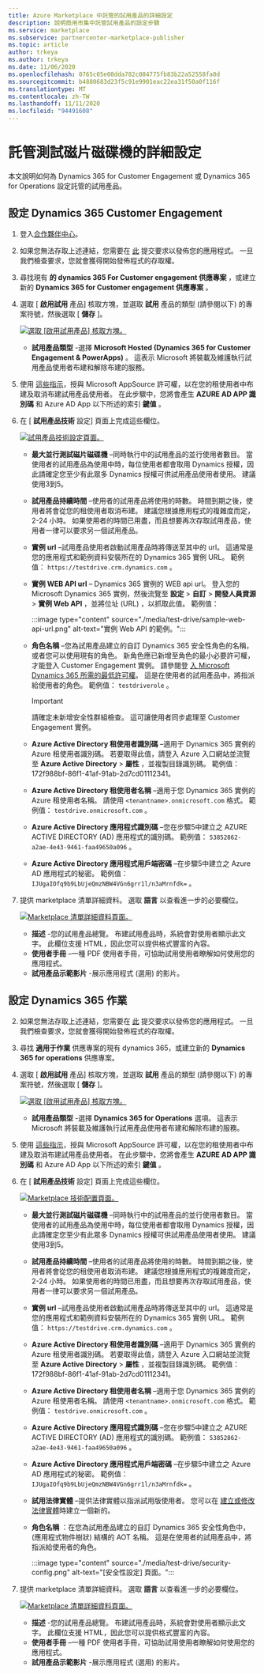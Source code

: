 ```yaml
---
title: Azure Marketplace 中託管的試用產品的詳細設定
description: 說明商用市集中託管試用產品的設定步驟
ms.service: marketplace
ms.subservice: partnercenter-marketplace-publisher
ms.topic: article
author: trkeya
ms.author: trkeya
ms.date: 11/06/2020
ms.openlocfilehash: 0765c05e08dda782c084775fb83b22a52558fa0d
ms.sourcegitcommit: b4880683d23f5c91e9901eac22ea31f50a0f116f
ms.translationtype: MT
ms.contentlocale: zh-TW
ms.lasthandoff: 11/11/2020
ms.locfileid: "94491608"
---
```

# <a name="detailed-configuration-for-hosted-test-drives"></a>託管測試磁片磁碟機的詳細設定

本文說明如何為 Dynamics 365 for Customer Engagement 或 Dynamics 365 for Operations 設定託管的試用產品。

## <a name="configure-for-dynamics-365-customer-engagement"></a>設定 Dynamics 365 Customer Engagement

1. 登入[合作夥伴中心](https://partner.microsoft.com/)。
2. 如果您無法存取上述連結，您需要在 [此](https://appsource.microsoft.com/partners/list-an-app) 提交要求以發佈您的應用程式。 一旦我們檢查要求，您就會獲得開始發佈程式的存取權。
3. 尋找現有 **的 dynamics 365 For Customer engagement 供應專案** ，或建立新的 **Dynamics 365 for Customer engagement 供應專案** 。
4. 選取 [ **啟用試用** 產品] 核取方塊，並選取 **試用** 產品的類型 (請參閱以下) 的專案符號，然後選取 [ **儲存** ]。

    [![選取 [啟用試用產品] 核取方塊。](media/test-drive/enable-test-drive-check-box.png)](media/test-drive/enable-test-drive-check-box.png#lightbox)

    - **試用產品類型** -選擇 **Microsoft Hosted (Dynamics 365 for Customer Engagement & PowerApps)** 。 這表示 Microsoft 將裝載及維護執行試用產品使用者布建和解除布建的服務。

5. 使用 [這些指示](https://github.com/Microsoft/AppSource/blob/master/Microsoft%20Hosted%20Test%20Drive/Setup-your-Azure-subscription-for-Dynamics365-Microsoft-Hosted-Test-Drives.md)，授與 Microsoft AppSource 許可權，以在您的租使用者中布建及取消布建試用產品使用者。 在此步驟中，您將會產生 **AZURE AD APP 識別碼** 和 Azure AD App 以下所述的索引 **鍵值** 。
6. 在 [ **試用產品技術** 設定] 頁面上完成這些欄位。

    [![試用產品技術設定頁面。](media/test-drive/technical-config-details.png)](media/test-drive/technical-config-details.png#lightbox)

    - **最大並行測試磁片磁碟機** –同時執行中的試用產品的並行使用者數目。 當使用者的試用產品為使用中時，每位使用者都會取用 Dynamics 授權，因此請確定您至少有此眾多 Dynamics 授權可供試用產品使用者使用。 建議使用3到5。
    - **試用產品持續時間** –使用者的試用產品將使用的時數。 時間到期之後，使用者將會從您的租使用者取消布建。 建議您根據應用程式的複雜度而定，2-24 小時。 如果使用者的時間已用盡，而且想要再次存取試用產品，使用者一律可以要求另一個試用產品。
    - **實例 url** –試用產品使用者啟動試用產品時將傳送至其中的 url。 這通常是您的應用程式和範例資料安裝所在的 Dynamics 365 實例 URL。 範例值： `https://testdrive.crm.dynamics.com` 。
    - **實例 WEB API url** – Dynamics 365 實例的 WEB api url。 登入您的 Microsoft Dynamics 365 實例，然後流覽至 **設定**  >  **自訂**  >  **開發人員資源**  >  **實例 Web API** ，並將位址 (URL) ，以抓取此值。 範例值：

        :::image type="content" source="./media/test-drive/sample-web-api-url.png" alt-text="實例 Web API 的範例。":::

    - **角色名稱** –您為試用產品建立的自訂 Dynamics 365 安全性角色的名稱，或者您可以使用現有的角色。 新角色應已新增至角色的最小必要許可權，才能登入 Customer Engagement 實例。 請參閱登 [入 Microsoft Dynamics 365 所需的最低許可權](https://community.dynamics.com/crm/b/crminogic/archive/2016/11/24/minimum-privileges-required-to-login-microsoft-dynamics-365)。 這是在使用者的試用產品中，將指派給使用者的角色。 範例值： `testdriverole` 。
    
        > [!IMPORTANT]
        > 請確定未新增安全性群組檢查。 這可讓使用者同步處理至 Customer Engagement 實例。

    - **Azure Active Directory 租使用者識別碼** –適用于 Dynamics 365 實例的 Azure 租使用者識別碼。 若要取得此值，請登入 Azure 入口網站並流覽至 **Azure Active Directory**  >  **屬性** ，並複製目錄識別碼。 範例值： 172f988bf-86f1-41af-91ab-2d7cd01112341。
    - **Azure Active Directory 租使用者名稱** –適用于您 Dynamics 365 實例的 Azure 租使用者名稱。 請使用 `<tenantname>.onmicrosoft.com` 格式。 範例值： `testdrive.onmicrosoft.com` 。
    - **Azure Active Directory 應用程式識別碼** –您在步驟5中建立之 AZURE ACTIVE DIRECTORY (AD) 應用程式的識別碼。 範例值： `53852862-a2ae-4e43-9461-faa49650a096` 。
    - **Azure Active Directory 應用程式用戶端密碼** –在步驟5中建立之 Azure AD 應用程式的秘密。 範例值： `IJUgaIOfq9b9LbUjeQmzNBW4VGn6grr1l/n3aMrnfdk=` 。

7. 提供 marketplace 清單詳細資料。 選取 **語言** 以查看進一步的必要欄位。

    [![Marketplace 清單詳細資料頁面。](media/test-drive/marketplace-listing-details.png)](media/test-drive/marketplace-listing-details.png#lightbox)

    - **描述** -您的試用產品總覽。 布建試用產品時，系統會對使用者顯示此文字。 此欄位支援 HTML，因此您可以提供格式豐富的內容。
    - **使用者手冊** –一種 PDF 使用者手冊，可協助試用使用者瞭解如何使用您的應用程式。
    - **試用產品示範影片** -展示應用程式 (選用) 的影片。

## <a name="configure-for-dynamics-365-operations"></a>設定 Dynamics 365 作業

2. 如果您無法存取上述連結，您需要在 [此](https://appsource.microsoft.com/partners/list-an-app) 提交要求以發佈您的應用程式。 一旦我們檢查要求，您就會獲得開始發佈程式的存取權。
3. 尋找 **適用于作業** 供應專案的現有 dynamics 365，或建立新的 **Dynamics 365 for operations** 供應專案。
4. 選取 [ **啟用試用** 產品] 核取方塊，並選取 **試用** 產品的類型 (請參閱以下) 的專案符號，然後選取 [ **儲存** ]。

    [![選取 [啟用試用產品] 核取方塊。](media/test-drive/enable-test-drive-check-box-operations.png)](media/test-drive/enable-test-drive-check-box-operations.png#lightbox)

    - **試用產品類型** -選擇 **Dynamics 365 for Operations** 選項。 這表示 Microsoft 將裝載及維護執行試用產品使用者布建和解除布建的服務。

5. 使用 [這些指示](https://github.com/Microsoft/AppSource/blob/master/Microsoft%20Hosted%20Test%20Drive/Setup-your-Azure-subscription-for-Dynamics365-Microsoft-Hosted-Test-Drives.md)，授與 Microsoft AppSource 許可權，以在您的租使用者中布建及取消布建試用產品使用者。 在此步驟中，您將會產生 **AZURE AD APP 識別碼** 和 Azure AD App 以下所述的索引 **鍵值** 。
6. 在 [ **試用產品技術** 設定] 頁面上完成這些欄位。

    [![Marketplace 技術配置頁面。](media/test-drive/technical-config-details.png)](media/test-drive/technical-config-details.png#lightbox)

    - **最大並行測試磁片磁碟機** –同時執行中的試用產品的並行使用者數目。 當使用者的試用產品為使用中時，每位使用者都會取用 Dynamics 授權，因此請確定您至少有此眾多 Dynamics 授權可供試用產品使用者使用。 建議使用3到5。
    - **試用產品持續時間** –使用者的試用產品將使用的時數。 時間到期之後，使用者將會從您的租使用者取消布建。 建議您根據應用程式的複雜度而定，2-24 小時。 如果使用者的時間已用盡，而且想要再次存取試用產品，使用者一律可以要求另一個試用產品。
    - **實例 url** –試用產品使用者啟動試用產品時將傳送至其中的 url。 這通常是您的應用程式和範例資料安裝所在的 Dynamics 365 實例 URL。 範例值： `https://testdrive.crm.dynamics.com` 。
    - **Azure Active Directory 租使用者識別碼** –適用于 Dynamics 365 實例的 Azure 租使用者識別碼。 若要取得此值，請登入 Azure 入口網站並流覽至 **Azure Active Directory**  >  **屬性** ，並複製目錄識別碼。 範例值： 172f988bf-86f1-41af-91ab-2d7cd01112341。
    - **Azure Active Directory 租使用者名稱** –適用于您 Dynamics 365 實例的 Azure 租使用者名稱。 請使用 `<tenantname>.onmicrosoft.com` 格式。 範例值： `testdrive.onmicrosoft.com` 。
    - **Azure Active Directory 應用程式識別碼** –您在步驟5中建立之 AZURE ACTIVE DIRECTORY (AD) 應用程式的識別碼。 範例值： `53852862-a2ae-4e43-9461-faa49650a096` 。
    - **Azure Active Directory 應用程式用戶端密碼** –在步驟5中建立之 Azure AD 應用程式的秘密。 範例值： `IJUgaIOfq9b9LbUjeQmzNBW4VGn6grr1l/n3aMrnfdk=` 。
    - **試用法律實體** –提供法律實體以指派試用版使用者。 您可以在 [建立或修改法律實體](https://technet.microsoft.com/library/hh242184.aspx)時建立一個新的。
    - **角色名稱** ：在您為試用產品建立的自訂 Dynamics 365 安全性角色中， (應用程式物件樹狀) 結構的 AOT 名稱。 這是在使用者的試用產品中，將指派給使用者的角色。

        :::image type="content" source="./media/test-drive/security-config.png" alt-text="[安全性設定] 頁面。":::

7. 提供 marketplace 清單詳細資料。 選取 **語言** 以查看進一步的必要欄位。

    [![Marketplace 清單詳細資料頁面。](media/test-drive/marketplace-listing-details.png)](media/test-drive/marketplace-listing-details.png#lightbox)

    - **描述** -您的試用產品總覽。 布建試用產品時，系統會對使用者顯示此文字。 此欄位支援 HTML，因此您可以提供格式豐富的內容。
    - **使用者手冊** –一種 PDF 使用者手冊，可協助試用使用者瞭解如何使用您的應用程式。
    - **試用產品示範影片** -展示應用程式 (選用) 的影片。

<!--
## Next steps

- [Set up your Azure subscription](test-drive-azure-subscription-setup.md) -->
